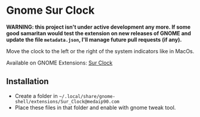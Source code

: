 # Gnome Sur Clock

**WARNING: this project isn't under active development any more. If some good samaritan would test the extension on new releases of GNOME and update the file `metadata.json`, I'll manage future pull requests (if any).**

Move the clock to the left or the right of the system indicators like in MacOs.

Available on GNOME Extensions: [Sur Clock](https://extensions.gnome.org/extension/4977/sur-clock/)

## Installation

- Create a folder in `~/.local/share/gnome-shell/extensions/Sur_Clock@medaip90.com`
- Place these files in that folder and enable with gnome tweak tool.
